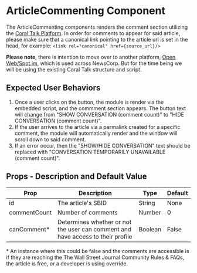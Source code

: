 # ArticleCommenting Component

The ArticleCommenting components renders the comment section utilizing the [Coral Talk Platform](https://github.dowjones.net/wsjconsumerutil/comment). In order for comments to appear for said article, please make sure that a canonical link pointing to the article url is set in the head, for example: `<link rel="canonical" href={source_url}/>`

**Please note**, there is intention to move over to another platform, [Open Web/Spot.im](https://www.openweb.com/), which is used across NewsCorp. But for the time being we will be using the existing Coral Talk structure and script.

## Expected User Behaviors

1. Once a user clicks on the button, the module is render via the embedded script, and the commment section appears. The button text will change from "SHOW CONVERSATION (comment count)" to "HIDE CONVERSATION (comment count)".
2. If the user arrives to the article via a permalink created for a specific comment, the module will automatically render and the window will scroll down to said comment.
3. If an error occur, then the "SHOW/HIDE CONVERSATION" text should be replaced with "CONVERSATION TEMPORARILY UNAVAILABLE (comment count)".

## Props - Description and Default Value

| Prop         | Description                                                                     | Type    | Default |
| ------------ | ------------------------------------------------------------------------------- | ------- | ------- |
| id           | The article's SBID                                                              | String  | None    |
| commentCount | Number of comments                                                              | Number  | 0       |
| canComment\* | Determines whether or not the user can comment and have access to their profile | Boolean | False   |

\* An instance where this could be false and the comments are accessible is if they are reaching the The Wall Street Journal Community Rules & FAQs, the article is free, or a developer is using override.
